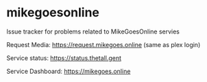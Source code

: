 # mikegoesonline

Issue tracker for problems related to MikeGoesOnline servies

Request Media: https://request.mikegoes.online (same as plex login)

Service status: https://status.thetall.gent

Service Dashboard: https://mikegoes.online
